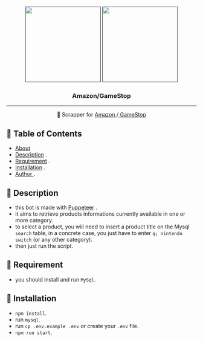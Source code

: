 <p align="center">
  <a href="" rel="noopener">
 <img width="200px" src="https://cdn.icon-icons.com/icons2/1195/PNG/512/1490889698-amazon_82521.png"></a>
  <a href="" rel="noopener">
 <img width="200px" src="https://companieslogo.com/img/orig/GME.D-1747435e.png"></a>
</p>

<h3 align="center">Amazon/GameStop</h3>

---

<p align="center"> 🤖  Scrapper for  <a href="https://www.guichetemplois.gc.ca" > Amazon </a><span>/</span><a href="https://www.guichetemplois.gc.ca" > GameStop </a>
    <br> 
</p>

## 📝 Table of Contents

- [About](#about)
- [Description](#description) .
- [Requirement](#requirement) .
- [Installation](#installation) .
- [ Author ](#author) .

## 💭 Description <a name = "description"></a>

- this bot is made with <a href="https://pptr.dev">Puppeteer</a> .
- it aims to retrieve products informations currently available in one or more category.
- to select a product, you will need to insert a product title on the Mysql `search` table, in a concrete case, you just have to enter `q; nintendo switch` (or any other category).
- then just run the script.

## 🧐 Requirement <a name = "requirement"></a>

- you should install and run `MySql`.

 <!-----    -->

## 🎈 Installation <a name = "installation"></a>

- `npm install`.
- run `mysql`.
- run `cp .env.example .env` or create your `.env` file.
- `npm run start`.
